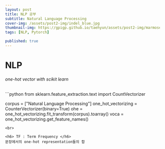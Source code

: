 ```yaml
---
layout: post
title: NLP 공부
subtitle: Natural Language Processing
cover-img: /assets/post2-img/indel_blue.jpg
thumbnail-img: https://gpigp.github.io/taehyun/assets/post2-img/marmoset.jpg
tags: [NLP, Pytorch]

published: true
---
```


NLP
============================

<h6> one-hot vector with scikit learn </h6>
```python
from sklearn.feature_extraction.text import CountVectorizer

corpus = ["Natural Language Processing"]
one_hot_vectorizing = CounterVectorizer(binary=True)
ohe = one_hot_vectorizing.fit_transform(corpus).toarray()
voca = one_hot_vectorizing.get_feature_names()
```
<br>

<h6> TF : Term Frequency </h6>
문장에서의 one-hot representation들의 합
